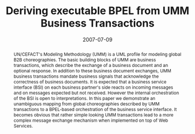 ---
abstract: UN/CEFACT's Modeling Methodology (UMM) is a UML profile for modeling global
  B2B choreographies. The basic building blocks of UMM are business transactions,
  which describe the exchange of a business document and an optional response. In
  addition to these business document exchanges, UMM business transactions mandate
  business signals that acknowledge the correctness of business documents. It is expected
  that a business service interface (BSI) on each business partner's side reacts on
  incoming messages and on messages expected but not received. However the internal
  orchestration of the BSI is open to interpretations. In this paper we demonstrate
  an unambiguous mapping from global choreographies described by UMM transactions
  to a BPEL-based orchestration of the business service interface. It becomes obvious
  that rather simple looking UMM transactions lead to a more complex message exchange
  mechanism when implemented on top of Web Services.
authors:
- Birgit Hofreiter
- Christian Huemer
- Philipp Liegl
- Rainer Schuster
- Marco Zapletal
date: '2007-07-09'
featured: false
links:
- name: Publik
  url: https://publik.tuwien.ac.at/showentry.php?ID=141388&lang=2
publication_types:
- '1'
publishDate: '2007-07-09'
specifics: 'Vortrag: 2007 IEEE International Conference on Services Computing, Salt
  Lake City, Utah, USA; 09.07.2007 - 13.07.2007; in: "2007 IEEE International Conference
  on Services Computing", IEEE Computer Society, Los Alamitos, CA, USA (2007), ISBN:
  0-7695-2925-9; S. 178 - 186.'
title: Deriving executable BPEL from UMM Business Transactions
url_pdf: http://publik.tuwien.ac.at/files/pub-inf_5003.pdf
---